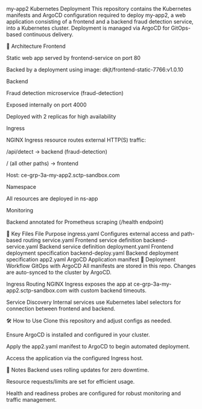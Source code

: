 my-app2 Kubernetes Deployment
This repository contains the Kubernetes manifests and ArgoCD configuration required to deploy my-app2, a web application consisting of a frontend and a backend fraud detection service, into a Kubernetes cluster. Deployment is managed via ArgoCD for GitOps-based continuous delivery.

🚀 Architecture
Frontend

Static web app served by frontend-service on port 80

Backed by a deployment using image:
dkjt/frontend-static-7766:v1.0.10

Backend

Fraud detection microservice (fraud-detection)

Exposed internally on port 4000

Deployed with 2 replicas for high availability

Ingress

NGINX Ingress resource routes external HTTP(S) traffic:

/api/detect → backend (fraud-detection)

/ (all other paths) → frontend

Host:
ce-grp-3a-my-app2.sctp-sandbox.com

Namespace

All resources are deployed in ns-app

Monitoring

Backend annotated for Prometheus scraping (/health endpoint)

📁 Key Files
File	Purpose
ingress.yaml	Configures external access and path-based routing
service.yaml	Frontend service definition
backend-service.yaml	Backend service definition
deployment.yaml	Frontend deployment specification
backend-deploy.yaml	Backend deployment specification
app2.yaml	ArgoCD Application manifest
🔄 Deployment Workflow
GitOps with ArgoCD
All manifests are stored in this repo. Changes are auto-synced to the cluster by ArgoCD.

Ingress Routing
NGINX Ingress exposes the app at
ce-grp-3a-my-app2.sctp-sandbox.com
with custom backend timeouts.

Service Discovery
Internal services use Kubernetes label selectors for connection between frontend and backend.

🛠️ How to Use
Clone this repository and adjust configs as needed.

Ensure ArgoCD is installed and configured in your cluster.

Apply the app2.yaml manifest to ArgoCD to begin automated deployment.

Access the application via the configured Ingress host.

📝 Notes
Backend uses rolling updates for zero downtime.

Resource requests/limits are set for efficient usage.

Health and readiness probes are configured for robust monitoring and traffic management.